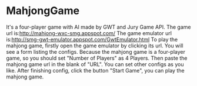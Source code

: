 MahjongGame
===========

It's a four-player game with AI made by GWT and Jury Game API.
The game url is:http://mahjong-wxc-smg.appspot.com/
The game emulator url is:http://smg-gwt-emulator.appspot.com/GwtEmulator.html
To play the mahjong game, firstly open the game emulator by clicking its url.
You will see a form listing the configs. Because the mahjong game is a four-player
game, so you should set "Number of Players" as 4 Players. Then paste the mahjong game
url in the blank of "URL". You can set other configs as you like. After finishing config,
click the button "Start Game", you can play the mahjong game.
